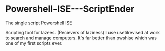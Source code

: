 # Powershell-ISE---ScriptEnder
The single script Powershell ISE

Scripting tool for lazees. (Recievers of laziness)
I use usetilrevised at work to search and manage computers. It's far better than pwshise which was one of my first scripts ever.